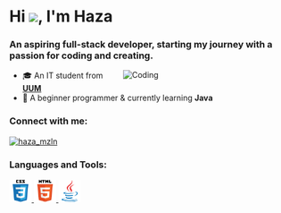 <h1>Hi <img src="https://github.com/user-attachments/assets/d03ca268-10a1-47ce-b815-c661794b9ff3" width = 40px>, I'm Haza</h1>
<h3>An aspiring full-stack developer, starting my journey with a passion for coding and creating.</h3>
<img align="right" alt="Coding" width="300" src="https://i.pinimg.com/originals/e4/26/70/e426702edf874b181aced1e2fa5c6cde.gif">

- 🎓 An IT student from <a href="https://www.uum.edu.my">**UUM**</a>
- 🌱 A beginner programmer & currently learning **Java**


<h3 align="left">Connect with me:</h3>
<p align="left">
<a href="https://instagram.com/haza_mzln" target="blank"><img align="center" src="https://raw.githubusercontent.com/rahuldkjain/github-profile-readme-generator/master/src/images/icons/Social/instagram.svg" alt="haza_mzln" height="30" width="40" /></a>
</p>

<h3 align="left">Languages and Tools:</h3>
<p align="left">  <a href="https://www.w3schools.com/css/" target="_blank" rel="noreferrer"> <img src="https://raw.githubusercontent.com/devicons/devicon/master/icons/css3/css3-original-wordmark.svg" alt="css3" width="40" height="40"/> </a> <a href="https://www.w3.org/html/" target="_blank" rel="noreferrer"> <img src="https://raw.githubusercontent.com/devicons/devicon/master/icons/html5/html5-original-wordmark.svg" alt="html5" width="40" height="40"/> </a> <a href="https://www.java.com" target="_blank" rel="noreferrer"> <img src="https://raw.githubusercontent.com/devicons/devicon/master/icons/java/java-original.svg" alt="java" width="40" height="40"/> </a> </p>

